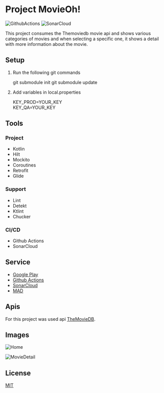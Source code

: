 

# Project MovieOh!

![GithubActions](https://github.com/hacybeyker/Movieoh/actions/workflows/android_publish.yml/badge.svg?branch=master) ![SonarCloud](https://sonarcloud.io/api/project_badges/measure?project=com.hacybeyker.movieoh&metric=alert_status)

This project consumes the Themoviedb movie api and shows various categories of movies and when selecting a specific one, it shows a detail with more information about the movie.

## Setup


1. Run the following git commands

   git submodule init
   git submodule update

2. Add variables in local.properties

   KEY_PROD=YOUR_KEY  
   KEY_QA=YOUR_KEY

## Tools

### Project
- Kotlin
- Hilt
- Mockito
- Coroutines
- Retrofit
- Glide

### Support
- Lint
- Detekt
- Ktlint
- Chucker

### CI/CD
- Github Actions
- SonarCloud


## Service
- [Google Play](https://play.google.com/store/apps/details?id=com.hacybeyker.movieoh)
- [Github Actions](https://github.com/Hacybeyker/MovieOh/actions)
- [SonarCloud](https://sonarcloud.io/project/overview?id=com.hacybeyker.movieoh)
- [MAD](https://madscorecard.withgoogle.com/scorecards/2542542335/)

## Apis

For this project was used api [TheMovieDB](https://developers.themoviedb.org/3/getting-started/introduction).

## Images

![Home](https://drive.google.com/uc?export=view&id=14vsx4xQKC4C9guW4elhAo4EbEWgnDfkp)

![MovieDetail](https://drive.google.com/uc?export=view&id=1iHD1MaS3BQYwgveg4avoOHIb66kJRHj3)

## License
[MIT](https://choosealicense.com/licenses/mit/)